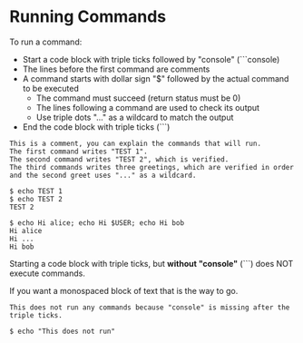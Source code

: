 # Running Commands

To run a command:

- Start a code block with triple ticks followed by "console" (```console)
- The lines before the first command are comments
- A command starts with dollar sign "$" followed by the actual command
  to be executed
  - The command must succeed (return status must be 0)
  - The lines following a command are used to check its output
  - Use triple dots "..." as a wildcard to match the output
- End the code block with triple ticks (```)

```console
This is a comment, you can explain the commands that will run.
The first command writes "TEST 1".
The second command writes "TEST 2", which is verified.
The third commands writes three greetings, which are verified in order
and the second greet uses "..." as a wildcard.

$ echo TEST 1
$ echo TEST 2
TEST 2

$ echo Hi alice; echo Hi $USER; echo Hi bob
Hi alice
Hi ...
Hi bob
```

Starting a code block with triple ticks, but **without "console"** (```)
does NOT execute commands.

If you want a monospaced block of text that is the way to go.

```
This does not run any commands because "console" is missing after the
triple ticks.

$ echo "This does not run"
```
